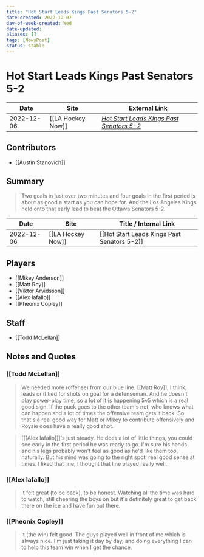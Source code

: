 ```yaml
---
title: "Hot Start Leads Kings Past Senators 5-2"
date-created: 2022-12-07
day-of-week-created: Wed
date-updated: 
aliases: []
tags: [NewsPost]
status: stable
---
```


# Hot Start Leads Kings Past Senators 5-2

| Date       | Site              | External Link                                                                                                                               |
| ---------- | ----------------- | ------------------------------------------------------------------------------------------------------------------------------------------- |
| 2022-12-06 | [[LA Hockey Now]] | [*Hot Start Leads Kings Past Senators 5-2*](https://www.lahockeynow.com/2022/12/06/hot-start-leads-los-angeles-kings-past-ottawa-senators-) |

## Contributors
- [[Austin Stanovich]]

## Summary
> Two goals in just over two minutes and four goals in the first period is about as good a start as you can hope for. And the Los Angeles Kings held onto that early lead to beat the Ottawa Senators 5-2.

| Date       | Site              | Title / Internal Link                       |
| ---------- | ----------------- | ------------------------------------------- |
| 2022-12-06 | [[LA Hockey Now]] | [[Hot Start Leads Kings Past Senators 5-2]] |

## Players
- [[Mikey Anderson]]
- [[Matt Roy]]
- [[Viktor Arvidsson]]
- [[Alex Iafallo]]
- [[Pheonix Copley]]

## Staff
- [[Todd McLellan]]

## Notes and Quotes
### [[Todd McLellan]]
> We needed more (offense) from our blue line. [[Matt Roy]], I think, leads or it tied for shots on goal for a defenseman. And he doesn't play power-play time, so a lot of it is happening 5v5 which is a real good sign. If the puck goes to the other team's net, who knows what can happen and a lot of times the offensive team gets it back. So that's a real good way for Matt or Mikey to contribute offensively and Roysie does have a really good shot.

> \[[[Alex Iafallo]]]'s just steady. He does a lot of little things, you could see early in the first period he was ready to go. I'm sure his hands and his legs probably won't feel as good as he'd like them too, naturally. But his mind was going to the right spot, real good sense at times. I liked that line, I thought that line played really well. 

### [[Alex Iafallo]]
> It felt great (to be back), to be honest. Watching all the time was hard to watch, still cheering the boys on but it's definitely great to get back there on the ice and have fun out there.

### [[Pheonix Copley]]
> It (the win) felt good. The guys played well in front of me which is always nice.
> I'm just taking it day by day, and doing everything I can to help this team win when I get the chance.
